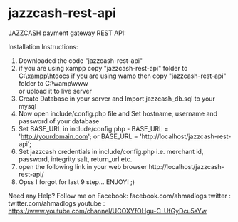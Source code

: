 # jazzcash-rest-api

JAZZCASH payment gateway REST API:

Installation Instructions:

1. Downloaded the code "jazzcash-rest-api"
2. if you are using xampp copy "jazzcash-rest-api" folder to C:\xampp\htdocs
   if you are using wamp then  copy "jazzcash-rest-api" folder to C:\wamp\www\
   or upload it to live server
3. Create Database in your server and Import jazzcash_db.sql to your mysql
4. Now open include/config.php file and Set hostname, username and password of your database
5. Set BASE_URL in include/config.php - 
   BASE_URL = 'http://yourdomain.com'; or 
   BASE_URL = 'http://localhost/jazzcash-rest-api';
6. Set jazzcash credentials in include/config.php
   i.e. merchant id, password, integrity salt, return_url etc.
7. open the following link in your web browser
   http://localhost/jazzcash-rest-api/
8. Opss I forgot for last 9 step... ENJOY! ;)

Need any Help?
Follow me on
Facebook: facebook.com/ahmadlogs 
twitter : twitter.com/ahmadlogs
youtube : https://www.youtube.com/channel/UCOXYfOHgu-C-UfGyDcu5sYw
